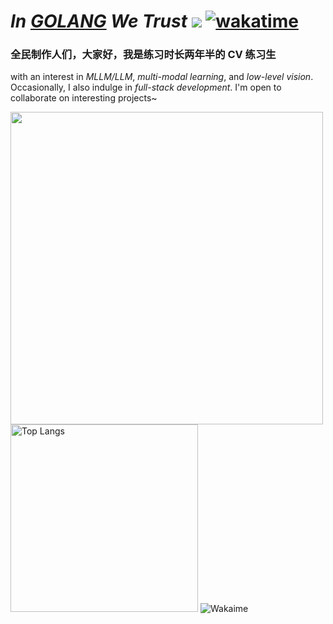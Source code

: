 # ***In [GOLANG](https://go.dev) We Trust***     ![](https://visitor-badge.laobi.icu/badge?page_id=Tohrusky.readme) [![wakatime](https://wakatime.com/badge/user/4f9cf146-e9bf-4dae-b8fb-94a28ad3e8d7.svg)](https://wakatime.com/@4f9cf146-e9bf-4dae-b8fb-94a28ad3e8d7)

### 全民制作人们，大家好，我是练习时长两年半的 CV 练习生
with an interest in *MLLM/LLM*, *multi-modal learning*, and *low-level vision*. Occasionally, I also indulge in *full-stack development*. I'm open to collaborate on interesting projects~

<img alt="" src="https://pixel-profile.vercel.app/api/github-stats?username=Tohrusky&theme=journey&background=linear-gradient(to%20bottom%20right%2C%20%232aeeff%2C%20%235580eb)" width="500" />

<picture>
  <source media="(prefers-color-scheme: dark)" srcset="https://github-readme-stats.vercel.app/api/top-langs/?username=Tohrusky&langs_count=10&layout=compact&theme=dark" width="300" />
  <source media="(prefers-color-scheme: light)" srcset="https://github-readme-stats.vercel.app/api/top-langs/?username=Tohrusky&langs_count=10&layout=compact" width="300" />
  <img alt="Top Langs" src="https://github-readme-stats.vercel.app/api/top-langs/?username=Tohrusky&langs_count=10&layout=compact" width="500" />
</picture>

<picture>
  <source media="(prefers-color-scheme: dark)" srcset="https://wakatime.com/share/@4f9cf146-e9bf-4dae-b8fb-94a28ad3e8d7/81a9b952-edaa-452e-a3a6-74ded01af2aa.svg" />
  <source media="(prefers-color-scheme: light)" srcset="https://wakatime.com/share/@4f9cf146-e9bf-4dae-b8fb-94a28ad3e8d7/59fdb629-bc87-4ba3-a0cb-b0cc99c09e7c.svg" />
  <img alt="Wakaime" src="https://wakatime.com/share/@4f9cf146-e9bf-4dae-b8fb-94a28ad3e8d7/59fdb629-bc87-4ba3-a0cb-b0cc99c09e7c.svg" />
</picture>
